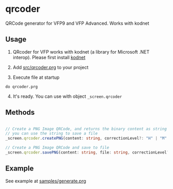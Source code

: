 # qrcoder
QRCode generator for VFP9 and VFP Advanced. Works with kodnet

## Usage

1. QRcoder for VFP works with kodnet (a library for Microsoft .NET interop). Please first install [kodnet](https://github.com/FoxShell/kodnet)

2. Add [src/qrcoder.prg](./src/qrcoder.prg) to your project

3. Execute file at startup

```harbour 
do qrcoder.prg
```

4. It's ready. You can use with object ```_screen.qrcoder```



## Methods 

```typescript 

// Create a PNG Image QRCode, and returns the binary content as string
// you can use the string to save a file 
_screen.qrcoder.createPNG(content: string, correctionLevel?: "H" | "M" | "L" | "Q") : string 

// Create a PNG Image QRCode and save to file 
_screen.qrcoder.savePNG(content: string, file: string, correctionLevel?: "H" | "M" | "L" | "Q") : void


```

## Example

See example at [samples/generate.prg](./samples/generate.prg)
